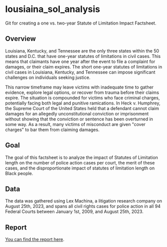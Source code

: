 # lousiaina_sol_analysis
Git for creating a one vs. two-year Statute of Limitation Impact Factsheet.

## Overview 
Louisiana, Kentucky, and Tennessee are the only three states within the 50 states and D.C. that have one-year statutes of limitations in civil cases. This means that claimants have one year after the event to file a complaint for damages, or their claim expires. The short one-year statutes of limitations in civil cases in Louisiana, Kentucky, and Tennessee can impose significant challenges on individuals seeking justice.

This narrow timeframe may leave victims with inadequate time to gather evidence, explore legal options, or recover from trauma before their claims expire. The situation is compounded for victims who face criminal charges, potentially facing both legal and punitive rami cations. In Heck v. Humphrey, the Supreme Court of the United States held that a defendant cannot claim damages for an allegedly unconstitutional conviction or imprisonment without showing that the conviction or sentence has been overturned in some way. As a result, many victims of misconduct are given "cover charges" to bar them from claiming damages.

## Goal
The goal of this factsheet is to analyze the impact of Statutes of Limitation length on the number of police action cases per court, the merit of these cases, and the disproportionate impact of statutes of limitation length on Black people.

## Data 
The data was gathered using Lex Machina, a litigation research company on August 25th, 2023, and spans all civil rights cases for police action in all 94 Federal Courts between January 1st, 2009, and August 25th, 2023.

## Report
[You can find the report here](https://infogram.com/report-1h1749veeklxq6z?live).

